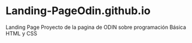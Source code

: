 # Landing-PageOdin.github.io
Landing Page Proyecto de la pagina de ODIN sobre programación Básica HTML y CSS
